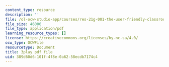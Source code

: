 ```yaml
---
content_type: resource
description: ''
file: /ol-ocw-studio-app/courses/res-21g-001-the-user-friendly-classroom-fall-2020/389d60d6101f4f8e0a6258ecdb7174c4_Dy4KEXJsVIY.pdf
file_size: 46006
file_type: application/pdf
learning_resource_types: []
license: https://creativecommons.org/licenses/by-nc-sa/4.0/
ocw_type: OCWFile
resourcetype: Document
title: 3play pdf file
uid: 389d60d6-101f-4f8e-0a62-58ecdb7174c4
---
```

